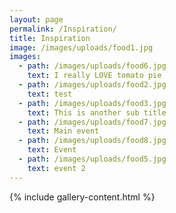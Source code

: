 ```yaml
---
layout: page
permalink: /Inspiration/
title: Inspiration
image: /images/uploads/food1.jpg
images:
  - path: /images/uploads/food6.jpg
    text: I really LOVE tomato pie
  - path: /images/uploads/food2.jpg
    text: test
  - path: /images/uploads/food3.jpg
    text: This is another sub title
  - path: /images/uploads/food7.jpg
    text: Main event
  - path: /images/uploads/food8.jpg
    text: Event
  - path: /images/uploads/food5.jpg
    text: event 2
---
```

{% include gallery-content.html %}
